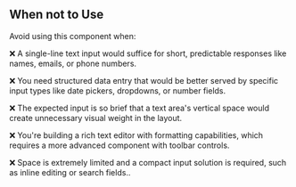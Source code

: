 ## When not to Use

Avoid using this component when:

❌ A single-line text input would suffice for short, predictable responses like names, emails, or phone numbers.

❌ You need structured data entry that would be better served by specific input types like date pickers, dropdowns, or number fields.

❌ The expected input is so brief that a text area's vertical space would create unnecessary visual weight in the layout.

❌ You're building a rich text editor with formatting capabilities, which requires a more advanced component with toolbar controls.

❌ Space is extremely limited and a compact input solution is required, such as inline editing or search fields..
